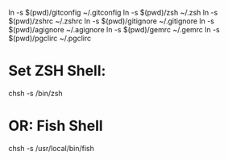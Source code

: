 ln -s $(pwd)/gitconfig ~/.gitconfig
ln -s $(pwd)/zsh ~/.zsh
ln -s $(pwd)/zshrc ~/.zshrc
ln -s $(pwd)/gitignore ~/.gitignore
ln -s $(pwd)/agignore ~/.agignore
ln -s $(pwd)/gemrc ~/.gemrc
ln -s $(pwd)/pgclirc ~/.pgclirc

# Set ZSH Shell:
chsh -s /bin/zsh

# OR: Fish Shell
chsh -s /usr/local/bin/fish
